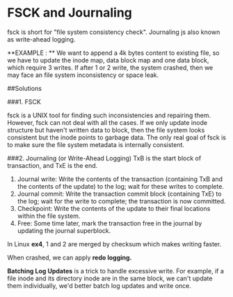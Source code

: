# FSCK and Journaling

fsck is short for "file system consistency check". Journaling js also known as write-ahead logging.

**EXAMPLE : ** We want to append a 4k bytes content to existing file, so we have to update the inode map, data block map and one data block, which require 3 writes. If after 1 or 2 write, the system crashed, then we may face an file system inconsistency or space leak.

##Solutions

###1. FSCK

fsck is a UNIX tool for finding such inconsistencies
and repairing them. However, fsck can not deal with all the cases. If we only update inode structure but haven't written data to block, then the file system looks consistent but the inode points to garbage data. The only real goal of fsck is to make sure the file system metadata is internally consistent.

###2. Journaling (or Write-Ahead Logging)
TxB is the start block of transaction, and TxE is the end.

1. Journal write: Write the contents of the transaction (containing TxB
and the contents of the update) to the log; wait for these writes to
complete.
2. Journal commit: Write the transaction commit block (containing
TxE) to the log; wait for the write to complete; the transaction is
now committed.
3. Checkpoint: Write the contents of the update to their final locations
within the file system.
4. Free: Some time later, mark the transaction free in the journal by
updating the journal superblock.

In Linux **ex4**, 1 and 2 are merged by checksum which makes writing faster.

When crashed, we can apply **redo logging.** 

**Batching Log Updates** is a trick to handle excessive write. For example, if a file inode and its directory inode are in the same block, we can't update them individually, we'd better batch log updates and write once.


